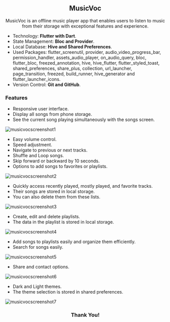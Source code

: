 <h2 align="center">MusicVoc</h2>

<p align="center">MusicVoc is an offline music player app that enables users to listen to music from their storage with exceptional features and experience.</p>

- Technology: **Flutter with Dart**.
- State Management: **Bloc and Provider**.
- Local Database: **Hive and Shared Preferences**.
- Used Packages: flutter_screenutil, provider, audio_video_progress_bar, permission_handler, assets_audio_player, on_audio_query, bloc, flutter_bloc, freezed_annotation, hive, hive_flutter, flutter_styled_toast, shared_preferences, share_plus, collection, url_launcher, page_transition, freezed, build_runner, hive_generator and flutter_launcher_icons.
- Version Control: **Git and GitHub**.

<h3 align="left">Features</h3>

- Responsive user interface.
- Display all songs from phone storage.
- See the current song playing simultaneously with the songs screen.

![musicvocscreenshot1](https://github.com/unaismnr/musicvoc/assets/160374686/6a8f1f10-1fa2-4374-9b0d-18479f07260a)

- Easy volume control.
- Speed adjustment.
- Navigate to previous or next tracks.
- Shuffle and Loop songs.
- Skip forward or backward by 10 seconds.
- Options to add songs to favorites or playlists.

![musicvocscreenshot2](https://github.com/unaismnr/musicvoc/assets/160374686/9aab32c7-fa0a-4103-82a3-85129f69b892)

- Quickly access recently played, mostly played, and favorite tracks.
- Their songs are stored in local storage.
- You can also delete them from these lists.
  
![musicvocscreenshot3](https://github.com/unaismnr/musicvoc/assets/160374686/7fa48333-1469-41f8-968d-6d39c19cb0aa)

- Create, edit and delete playlists.
- The data in the playlist is stored in local storage.

![musicvocscreenshot4](https://github.com/unaismnr/musicvoc/assets/160374686/ef01bf34-a626-41e7-a6ba-e9b784b5764a)

- Add songs to playlists easily and organize them efficiently.
- Search for songs easily.
  
![musicvocscreenshot5](https://github.com/unaismnr/musicvoc/assets/160374686/1241e3e8-ac8c-4349-a4a0-aaa1a2201f74)

- Share and contact options.

![musicvocscreenshot6](https://github.com/unaismnr/musicvoc/assets/160374686/ab5f5c43-2e64-4bbc-9d8b-b308f9994a9b)

- Dark and Light themes.
- The theme selection is stored in shared preferences.

![musicvocscreenshot7](https://github.com/unaismnr/musicvoc/assets/160374686/93a5f080-7517-42d3-924e-f41d5f5d71b7)

<h3 align="center">Thank You!</h3>
